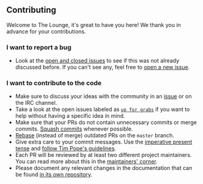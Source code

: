## Contributing

Welcome to The Lounge, it's great to have you here! We thank you in advance for
your contributions.

### I want to report a bug

- Look at the [open and closed
  issues](https://github.com/thelounge/lounge/issues?q=is%3Aissue) to see if
  this was not already discussed before. If you can't see any, feel free to
  [open a new issue](https://github.com/thelounge/lounge/issues/new).

### I want to contribute to the code

- Make sure to discuss your ideas with the community in an
  [issue](https://github.com/thelounge/lounge/issues) or on the IRC channel.
- Take a look at the open issues labeled as [`up for grabs`](https://github.com/thelounge/lounge/issues?q=is%3Aopen%20is%3Aissue%20label%3A%22up%20for%20grabs%22)
  if you want to help without having a specific idea in mind.
- Make sure that your PRs do not contain unnecessary commits or merge commits.
  [Squash commits](https://git-scm.com/book/en/v2/Git-Tools-Rewriting-History)
  whenever possible.
- [Rebase](https://git-scm.com/book/en/v2/Git-Branching-Rebasing) (instead of
  merge) outdated PRs on the `master` branch.
- Give extra care to your commit messages. Use the [imperative present
  tense](https://git-scm.com/book/ch5-2.html#Commit-Guidelines) and [follow Tim
  Pope's guidelines](http://tbaggery.com/2008/04/19/a-note-about-git-commit-messages.html).
- Each PR will be reviewed by at least two different project maintainers. You
  can read more about this in the [maintainers'
corner](https://github.com/thelounge/lounge/wiki/Maintainers'-corner).
- Please document any relevant changes in the documentation that can be found
  [in its own repository](https://github.com/thelounge/thelounge.github.io).
